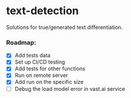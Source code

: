 # text-detection
Solutions for true/generated text differentiation.

### Roadmap:

- [X] Add tests data
- [X] Set up CI/CD testing
- [X] Add tests for other functions
- [X] Run on remote server
- [X] Add run on the specific size
- [ ] Debug the load model error in vast.ai service
